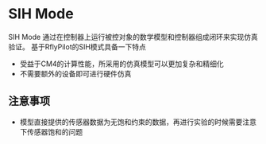 # SIH Mode
SIH Mode 通过在控制器上运行被控对象的数学模型和控制器组成闭环来实现仿真验证。
基于RflyPilot的SIH模式具备一下特点
- 受益于CM4的计算性能，所采用的仿真模型可以更加复杂和精细化
- 不需要额外的设备即可进行硬件仿真

## 注意事项

- 模型直接提供的传感器数据为无饱和约束的数据，再进行实验的时候需要注意下传感器饱和的问题